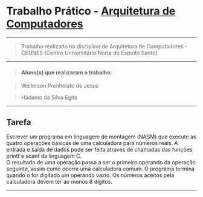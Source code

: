 # Trabalho Prático - [Arquitetura de Computadores]
---
> Trabalho realizado na disciplina de Arquitetura de Computadores - CEUNES (Centro Universitário Norte do Espírito Santo).

---
> #### Aluno(s) que realizaram o trabalho:

  > Wellerson Prenholato de Jesus
  
  > Hádamo da Silva Egito

 ---
 
 ## Tarefa 
  Escrever um programa em linguagem de montagem (NASM) que execute as quatro operações básicas de uma calculadora para números reais.
  A entrada e saída de dados pode ser feita através de chamadas das funções printf e scanf da linguagem C.<br />
  O resultado de uma operação passa a ser o primeiro operando da operação seguinte, assim como ocorre uma calculadora comum.
  O programa termina quando o for digitado um operando vazio. Os números aceitos pela calculadora devem ter ao menos 8 digitos.

---
[Arquitetura de Computadores]: https://pt.wikipedia.org/wiki/Arquitetura_de_computadores
